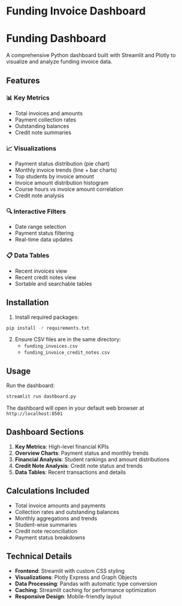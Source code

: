 # Funding Invoice Dashboard
# Funding Dashboard

A comprehensive Python dashboard built with Streamlit and Plotly to visualize and analyze funding invoice data.

## Features

### 📊 Key Metrics
- Total invoices and amounts
- Payment collection rates
- Outstanding balances
- Credit note summaries

### 📈 Visualizations
- Payment status distribution (pie chart)
- Monthly invoice trends (line + bar charts)
- Top students by invoice amount
- Invoice amount distribution histogram
- Course hours vs invoice amount correlation
- Credit note analysis

### 🔍 Interactive Filters
- Date range selection
- Payment status filtering
- Real-time data updates

### 📋 Data Tables
- Recent invoices view
- Recent credit notes view
- Sortable and searchable tables

## Installation

1. Install required packages:
```bash
pip install -r requirements.txt
```

2. Ensure CSV files are in the same directory:
   - `funding_invoices.csv`
   - `funding_invoice_credit_notes.csv`

## Usage

Run the dashboard:
```bash
streamlit run dashboard.py
```

The dashboard will open in your default web browser at `http://localhost:8501`

## Dashboard Sections

1. **Key Metrics**: High-level financial KPIs
2. **Overview Charts**: Payment status and monthly trends
3. **Financial Analysis**: Student rankings and amount distributions
4. **Credit Note Analysis**: Credit note status and trends
5. **Data Tables**: Recent transactions and details

## Calculations Included

- Total invoice amounts and payments
- Collection rates and outstanding balances
- Monthly aggregations and trends
- Student-wise summaries
- Credit note reconciliation
- Payment status breakdowns

## Technical Details

- **Frontend**: Streamlit with custom CSS styling
- **Visualizations**: Plotly Express and Graph Objects
- **Data Processing**: Pandas with automatic type conversion
- **Caching**: Streamlit caching for performance optimization
- **Responsive Design**: Mobile-friendly layout
